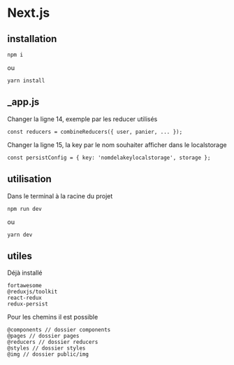 # Next.js
## installation
```
npm i
```
ou
```
yarn install
```

## _app.js
Changer la ligne 14, exemple par les reducer utilisés
```
const reducers = combineReducers({ user, panier, ... });
```

Changer la ligne 15, la key par le nom souhaiter afficher dans le localstorage
```
const persistConfig = { key: 'nomdelakeylocalstorage', storage };
```

## utilisation
Dans le terminal à la racine du projet
```
npm run dev
```
ou
```
yarn dev
```

## utiles
Déjà installé
```
fortawesome
@reduxjs/toolkit
react-redux
redux-persist
```

Pour les chemins il est possible
```
@components // dossier components
@pages // dossier pages
@reducers // dossier reducers
@styles // dossier styles
@img // dossier public/img
```
